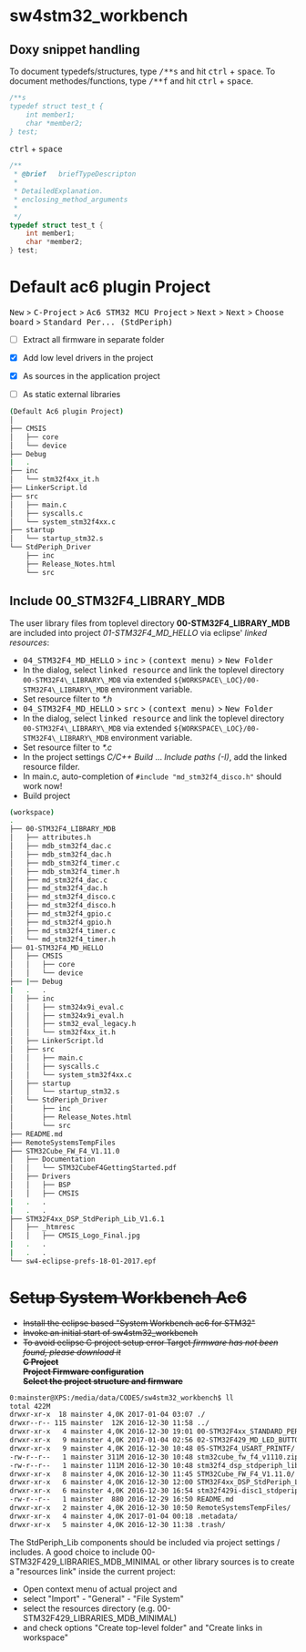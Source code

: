 # sw4stm32_workbench #

## Doxy snippet handling ##

To document typedefs/structures, type <kbd>/\*\*s</kbd> and hit <kbd>ctrl</kbd> + <kbd>space</kbd>.
To document methodes/functions, type <kbd>/\*\*f</kbd> and hit <kbd>ctrl</kbd> + <kbd>space</kbd>.

```C
/**s 
typedef struct test_t {
    int member1;
    char *member2;
} test;
```
<kbd>ctrl</kbd> + <kbd>space</kbd>
```C 
/**
 * @brief   briefTypeDescripton
 *
 * DetailedExplanation.
 * enclosing_method_arguments
 *
 */
typedef struct test_t {
    int member1;
    char *member2;
} test;
```

# Default ac6 plugin Project #

<kbd>New</kbd> > <kbd>C-Project</kbd> > <kbd>Ac6 STM32 MCU Project</kbd> > <kbd>Next</kbd> > <kbd>Next</kbd> > <kbd>Choose board</kbd> > <kbd>Standard Per... (StdPeriph)</kbd>  

- [ ] Extract all firmware in separate folder
- [x] Add low level drivers in the project
- [x] As sources in the application project
- [ ] As static external libraries


```bash
(Default Ac6 plugin Project)
│
├── CMSIS
│   ├── core
│   └── device
├── Debug
|   . 
├── inc
│   └── stm32f4xx_it.h
├── LinkerScript.ld
├── src
│   ├── main.c
│   ├── syscalls.c
│   └── system_stm32f4xx.c
├── startup
│   └── startup_stm32.s
└── StdPeriph_Driver
    ├── inc
    ├── Release_Notes.html
    └── src
```

## Include 00_STM32F4_LIBRARY_MDB ##

The user library files from toplevel directory __00-STM32F4_LIBRARY_MDB__ are included into project *01-STM32F4_MD_HELLO* via eclipse' _linked resources_:
 
- <kbd>04\_STM32F4\_MD\_HELLO</kbd> > <kbd>inc</kbd> > <kbd>(context menu)</kbd> > <kbd>New Folder</kbd> 
- In the dialog, select <kbd>linked resource</kbd> and link the toplevel directory ```00-STM32F4\_LIBRARY\_MDB``` via extended ```${WORKSPACE\_LOC}/00-STM32F4\_LIBRARY\_MDB``` environment variable.
- Set resource filter to _*.h_
- <kbd>04\_STM32F4\_MD\_HELLO</kbd> > <kbd>src</kbd> > <kbd>(context menu)</kbd> > <kbd>New Folder</kbd> 
- In the dialog, select <kbd>linked resource</kbd> and link the toplevel directory ```00-STM32F4\_LIBRARY\_MDB``` via extended ```${WORKSPACE\_LOC}/00-STM32F4\_LIBRARY\_MDB``` environment variable.
- Set resource filter to _*.c_
- In the project settings _C/C++ Build_ ... _Include paths (-I)_, add the linked resource filder. 
- In main.c, auto-completion of ```#include "md_stm32f4_disco.h"``` should work now! 
- Build project

```bash
(workspace)
.
├── 00-STM32F4_LIBRARY_MDB
│   ├── attributes.h
│   ├── mdb_stm32f4_dac.c
│   ├── mdb_stm32f4_dac.h
│   ├── mdb_stm32f4_timer.c
│   ├── mdb_stm32f4_timer.h
│   ├── md_stm32f4_dac.c
│   ├── md_stm32f4_dac.h
│   ├── md_stm32f4_disco.c
│   ├── md_stm32f4_disco.h
│   ├── md_stm32f4_gpio.c
│   ├── md_stm32f4_gpio.h
│   ├── md_stm32f4_timer.c
│   └── md_stm32f4_timer.h
├── 01-STM32F4_MD_HELLO
│   ├── CMSIS
│   │   ├── core
│   │   └── device
├── |── Debug
|   .   . 
│   ├── inc
│   │   ├── stm324x9i_eval.c
│   │   ├── stm324x9i_eval.h
│   │   ├── stm32_eval_legacy.h
│   │   └── stm32f4xx_it.h
│   ├── LinkerScript.ld
│   ├── src
│   │   ├── main.c
│   │   ├── syscalls.c
│   │   └── system_stm32f4xx.c
│   ├── startup
│   │   └── startup_stm32.s
│   └── StdPeriph_Driver
│       ├── inc
│       ├── Release_Notes.html
│       └── src
├── README.md
├── RemoteSystemsTempFiles
├── STM32Cube_FW_F4_V1.11.0
│   ├── Documentation
│   │   └── STM32CubeF4GettingStarted.pdf
│   ├── Drivers
│   │   ├── BSP
│   │   ├── CMSIS
|   .   .
|   .   .
├── STM32F4xx_DSP_StdPeriph_Lib_V1.6.1
│   ├── _htmresc
│   │   ├── CMSIS_Logo_Final.jpg
|   .   .
|   .   .
└── sw4-eclipse-prefs-18-01-2017.epf
```

# ~~Setup System Workbench Ac6~~ #

- ~~Install the eclipse based "System Workbench ac6 for STM32"~~
- ~~Invoke an initial start of sw4stm32_workbench~~
- ~~To avoid eclipse C project setup error Target _firmware has not been found, please download it_~~  
~~__C Project__~~  
~~__Project Firmware configuration__~~  
~~__Select the project structure and firmware__~~

```bash
0:mainster@XPS:/media/data/CODES/sw4stm32_workbench$ ll
total 422M
drwxr-xr-x  18 mainster 4,0K 2017-01-04 03:07 ./
drwxr--r-- 115 mainster  12K 2016-12-30 11:58 ../
drwxr-xr-x   4 mainster 4,0K 2016-12-30 19:01 00-STM32F4xx_STANDARD_PERIPHERAL_DRIVERS/ # StdPeriph_Lib included in Tilen Majerles lib 
drwxr-xr-x   9 mainster 4,0K 2017-01-04 02:56 02-STM32F429_MD_LED_BUTTON/
drwxr-xr-x   9 mainster 4,0K 2016-12-30 10:48 05-STM32F4_USART_PRINTF/
-rw-r--r--   1 mainster 311M 2016-12-30 10:48 stm32cube_fw_f4_v1110.zip             # Download 1. via IDE  
-rw-r--r--   1 mainster 111M 2016-12-30 10:48 stm32f4_dsp_stdperiph_lib_v161.zip    # Download 2. via IDE
drwxr-xr-x   8 mainster 4,0K 2016-12-30 11:45 STM32Cube_FW_F4_V1.11.0/              # Unzipped "Download 1."
drwxr-xr-x   6 mainster 4,0K 2016-12-30 12:00 STM32F4xx_DSP_StdPeriph_Lib_V1.6.1/   # Unzipped "Download 2."
drwxr-xr-x   6 mainster 4,0K 2016-12-30 16:54 stm32f429i-disc1_stdperiph_lib/       # ???
-rw-r--r--   1 mainster  880 2016-12-29 16:50 README.md
drwxr-xr-x   2 mainster 4,0K 2016-12-30 10:50 RemoteSystemsTempFiles/
drwxr-xr-x   4 mainster 4,0K 2017-01-04 00:18 .metadata/
drwxr-xr-x   5 mainster 4,0K 2016-12-30 11:38 .trash/
```

The StdPeriph_Lib components should be included via project settings / includes.
A good choice to include 00-STM32F429_LIBRARIES_MDB_MINIMAL or other library sources is to create a "resources link" inside the current project:

- Open context menu of actual project and
- select "Import" - "General" - "File System"
- select the resources directory (e.g. 00-STM32F429_LIBRARIES_MDB_MINIMAL)
- and check options "Create top-level folder" and "Create links in workspace"
